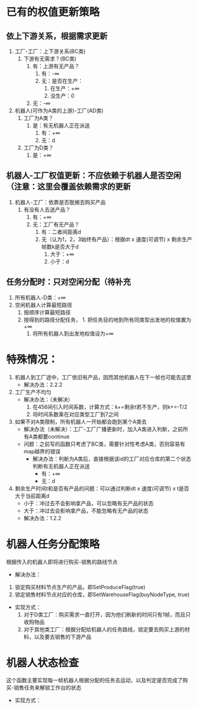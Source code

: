 # 已有的权值更新策略

## 依上下游关系，根据需求更新
1. 工厂-工厂：上下游关系(BC类)
    1. 下游有无需求？(BC类)
        1. 有：上游有无产品？
            1. 有：-∞
            2. 无：是否在生产：
                1. 在生产：+∞
                2. 没生产：0
        2. 无：-∞
2. 机器人(可作为A类的上游)-工厂(AD类)
    1. 工厂为A类？
        1. 是：有无机器人正在派送
            1. 有：+∞
            2. 无：d
    2. 工厂为D类？
        1. 是：+∞


## 机器人-工厂权值更新：不应依赖于机器人是否空闲（注意：这里会覆盖依赖需求的更新
1. 机器人-工厂：依靠是否耽搁去购买产品
    1. 有没有人去送产品？
	    1. 有：+∞
	    2. 无：工厂有无产品？
		    1. 有：二者间距离d
		    2. 无（认为1，2，3始终有产品）：根据dt x 速度(可调节) x 剩余生产帧数k是否大于d
			    1. 大于：+∞
			    2. 小于：d

## 任务分配时：只对空闲分配（待补充
1. 所有机器人-D类：+∞
2. 空闲机器人计算最短路径
    1. 按顺序计算最短路径
    2. 按得到的路径分配任务，
            1. 把任务目的地到所有同类型出发地的权值置为+∞
        1. 将所有机器人到出发地权值设为+∞

# 特殊情况：
1. 机器人到工厂途中，工厂依旧有产品，因而其他机器人在下一帧也可能去这里
    * 解决办法：2.2.2
2. 工厂生产不均匀
    * 解决办法：（未解决）
        1. 在456间引入时间系数，计算方式：k+=剩余t若不生产，则k+=-T/2
        2. 将时间系数乘在对应类型工厂到7之间
3. 如果不对A类限制，所有机器人一开始都会跑到某个A类去
    * 解决办法（未解决）：工厂-工厂广播更新时，加入A类进入判断，之前所有A类都要continue
    * 问题：之前写的函数只考虑了BC类，需要针对性考虑A类，否则容易有map越界的错误
        * 解决办法：判断为A类后，直接根据该id的工厂对应仓库的第二个状态判断有无机器人正在派送
            * 有：+∞
            * 无：d
4. 剩余生产时间t和是否有产品的问题：可以通过判断dt x 速度(可调节) x t是否大于当前距离d
    * 小于：冲过去不会影响拿产品，可以忽略有无产品的状态
    * 大于：冲过去会影响拿产品，不能忽略有无产品的状态
    * 解决办法：1.2.2


# 机器人任务分配策略
根据传入的机器人即将进行购买-销售的路线节点
* 解决办法：
1. 锁定购买材料节点生产的产品，即SetProduceFlag(true)
2. 锁定销售材料节点对应的仓库，即SetWarehouseFlag(buyNodeType, true)
* 实现方式：
   1. 对于D类工厂：购买需求一直打开，因为他们刷新的时间只有1帧，而且只收购物品
   2. 对于其他类工厂：根据分配给机器人的任务路线，锁定要去购买上游的材料，以及要去销售的下游产品

# 机器人状态检查
这个函数主要实现每一帧机器人根据分配的任务去运动，以及判定是否完成了购买-销售任务来解锁工作台的状态
* 实现方式：
    